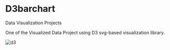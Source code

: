 # D3barchart
Data Visualization Projects

One of the Visualized Data Project using D3 svg-based visualization library.

![d3](https://user-images.githubusercontent.com/94837339/208122471-5c344dc9-0d01-4ecc-9b05-90b4eb08f919.jpg)
